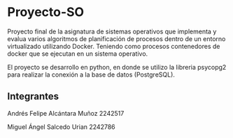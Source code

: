 # Proyecto-SO

Proyecto final de la asignatura de sistemas operativos que  implementa y evalua varios algoritmos de planificación de procesos dentro de un entorno virtualizado utilizando Docker. Teniendo como procesos contenedores de docker que se ejecutan en un sistema operativo.

El proyecto se desarrollo en python, en donde se utilizo la libreria psycopg2 para realizar la conexión a la base de datos (PostgreSQL).


## Integrantes
Andrés Felipe Alcántara Muñoz 2242517

Miguel Ángel Salcedo Urian 2242786
